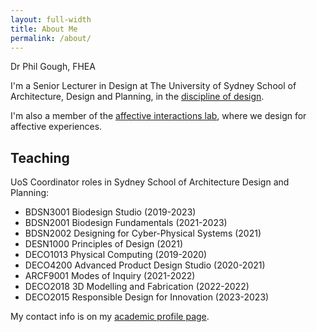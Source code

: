 ```yaml
---
layout: full-width
title: About Me
permalink: /about/
---
```


Dr Phil Gough, FHEA

I'm a Senior Lecturer in Design at The University of Sydney School of Architecture, Design and Planning, in the [discipline of design](https://design.sydney.edu.au).

I'm also a member of the [affective interactions lab](https://design.sydney.edu.au/research/affectiveinteractions/), where we design for affective experiences.

## Teaching
UoS Coordinator roles in Sydney School of Architecture Design and Planning: 
- BDSN3001 Biodesign Studio (2019-2023)
- BDSN2001 Biodesign Fundamentals (2021-2023) 
- BDSN2002 Designing for Cyber-Physical Systems (2021)
- DESN1000 Principles of Design (2021)
- DECO1013 Physical Computing (2019-2020)
- DECO4200 Advanced Product Design Studio (2020-2021)
- ARCF9001 Modes of Inquiry (2021-2022)
- DECO2018 3D Modelling and Fabrication (2022-2022)
- DECO2015 Responsible Design for Innovation (2023-2023)

My contact info is on my [academic profile page](https://www.sydney.edu.au/architecture/about/our-people/academic-staff/phillip-gough.html).